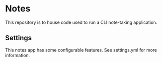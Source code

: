 # Notes
This repository is to house code used to run a CLI note-taking application.

## Settings
This notes app has some configurable features. See settings.yml for more information.
